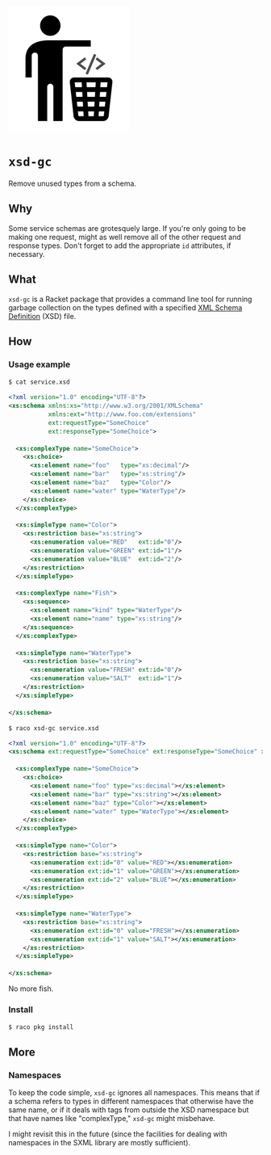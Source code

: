 ![xsd-gc](xsd-gc.png)

`xsd-gc`
========
Remove unused types from a schema.

Why
---
Some service schemas are grotesquely large. If you're only going to be making
one request, might as well remove all of the other request and response types.
Don't forget to add the appropriate `id` attributes, if necessary.

What
----
`xsd-gc` is a Racket package that provides a command line tool for running
garbage collection on the types defined with a specified 
[XML Schema Definition](https://www.w3.org/TR/xmlschema-1/) (XSD) file.

How
---
### Usage example

```console
$ cat service.xsd
```
```xml
<?xml version="1.0" encoding="UTF-8"?>
<xs:schema xmlns:xs="http://www.w3.org/2001/XMLSchema"
           xmlns:ext="http://www.foo.com/extensions"
           ext:requestType="SomeChoice"
           ext:responseType="SomeChoice">

  <xs:complexType name="SomeChoice">
    <xs:choice>
      <xs:element name="foo"   type="xs:decimal"/>
      <xs:element name="bar"   type="xs:string"/>
      <xs:element name="baz"   type="Color"/>
      <xs:element name="water" type="WaterType"/>
    </xs:choice>
  </xs:complexType>

  <xs:simpleType name="Color">
    <xs:restriction base="xs:string">
      <xs:enumeration value="RED"   ext:id="0"/>
      <xs:enumeration value="GREEN" ext:id="1"/>
      <xs:enumeration value="BLUE"  ext:id="2"/>
    </xs:restriction>
  </xs:simpleType>

  <xs:complexType name="Fish">
    <xs:sequence>
      <xs:element name="kind" type="WaterType"/>
      <xs:element name="name" type="xs:string"/>
    </xs:sequence>
  </xs:complexType>

  <xs:simpleType name="WaterType">
    <xs:restriction base="xs:string">
      <xs:enumeration value="FRESH" ext:id="0"/>
      <xs:enumeration value="SALT"  ext:id="1"/>
    </xs:restriction>
  </xs:simpleType>

</xs:schema>
```
```console
$ raco xsd-gc service.xsd
```
```xml
<?xml version="1.0" encoding="UTF-8"?>
<xs:schema ext:requestType="SomeChoice" ext:responseType="SomeChoice" xmlns:ext="http://www.foo.com/extensions" xmlns:xs="http://www.w3.org/2001/XMLSchema">

  <xs:complexType name="SomeChoice">
    <xs:choice>
      <xs:element name="foo" type="xs:decimal"></xs:element>
      <xs:element name="bar" type="xs:string"></xs:element>
      <xs:element name="baz" type="Color"></xs:element>
      <xs:element name="water" type="WaterType"></xs:element>
    </xs:choice>
  </xs:complexType>

  <xs:simpleType name="Color">
    <xs:restriction base="xs:string">
      <xs:enumeration ext:id="0" value="RED"></xs:enumeration>
      <xs:enumeration ext:id="1" value="GREEN"></xs:enumeration>
      <xs:enumeration ext:id="2" value="BLUE"></xs:enumeration>
    </xs:restriction>
  </xs:simpleType>

  <xs:simpleType name="WaterType">
    <xs:restriction base="xs:string">
      <xs:enumeration ext:id="0" value="FRESH"></xs:enumeration>
      <xs:enumeration ext:id="1" value="SALT"></xs:enumeration>
    </xs:restriction>
  </xs:simpleType>

</xs:schema>
```
No more fish.

### Install
```console
$ raco pkg install
```

More
----
### Namespaces
To keep the code simple, `xsd-gc` ignores all namespaces. This means that if
a schema refers to types in different namespaces that otherwise have the same
name, or if it deals with tags from outside the XSD namespace but that have
names like "complexType," `xsd-gc` might misbehave.

I might revisit this in the future (since the facilities for dealing with
namespaces in the SXML library are mostly sufficient).